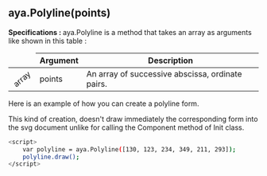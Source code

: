 ## aya.Polyline(points)

<style>
.empty-space{
    visibility:hidden;
    display:inline-block;
    border:none;
}
.table_1 .thead-row,
.table_2 .thead-row {
    border-top:none;
}
.type_style{
    transform:rotate(-40deg);
}
</style>
<body>
<b>Specifications : </b>  aya.Polyline is a method that takes an array as arguments like shown in this table :
<table class='table_1'>
    <thead>
    <tr class="thead-row">
        <th class="empty-space"></th>
        <th>Argument</th>
        <th>Description</th>
    </tr>
    </thead>
    <tbody>
    <tr>
        <td rowspan='1' class="type_style">array</td>
        <td>points</td>
        <td>
            An array of successive abscissa, ordinate pairs.
        </td>
    </tr>
    </tbody>
</table>
</body>

Here is an example of how you can create a polyline form.
<p>This kind of creation, doesn't draw immediately the corresponding form into the svg document unlike for calling the Component method of Init class.</p>

```sh
<script>
    var polyline = aya.Polyline([130, 123, 234, 349, 211, 293]);
    polyline.draw();
</script>
```